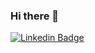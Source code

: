 ### Hi there 👋

[![Linkedin Badge](https://img.shields.io/badge/-Thiago%20Costa-324ccc?style=flat-square&logo=Linkedin&logoColor=white&link=https://www.linkedin.com/in/thiago-costa-a7a031123/)](https://www.linkedin.com/in/thiago-costa-a7a031123/)

